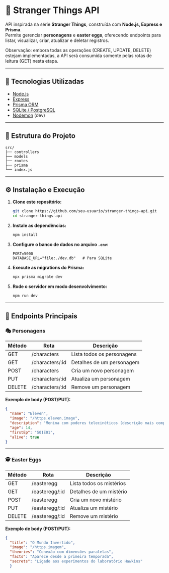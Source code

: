 # 👾 Stranger Things API

API inspirada na série **Stranger Things**, construída com **Node.js, Express e Prisma**.  
Permite gerenciar **personagens** e **easter eggs**, oferecendo endpoints para listar, visualizar, criar, atualizar e deletar registros.

Observação: embora todas as operações (CREATE, UPDATE, DELETE) estejam implementadas, a API será consumida somente pelas rotas de leitura (GET) nesta etapa.

---

## 🚀 Tecnologias Utilizadas

- [Node.js](https://nodejs.org/)
- [Express](https://expressjs.com/)
- [Prisma ORM](https://www.prisma.io/)
- [SQLite / PostgreSQL](https://www.postgresql.org/)
- [Nodemon](https://nodemon.io/) (dev)

---

## 📂 Estrutura do Projeto

```
src/
├── controllers
├── models
├── routes
├── prisma
└── index.js 
```

---

## ⚙️ Instalação e Execução

1. **Clone este repositório:**
   ```bash
   git clone https://github.com/seu-usuario/stranger-things-api.git
   cd stranger-things-api
   ```

2. **Instale as dependências:**
   ```bash
   npm install
   ```

3. **Configure o banco de dados no arquivo `.env`:**
   ```
   PORT=5000
   DATABASE_URL="file:./dev.db"   # Para SQLite
   ```

4. **Execute as migrations do Prisma:**
   ```bash
   npx prisma migrate dev
   ```

5. **Rode o servidor em modo desenvolvimento:**
   ```bash
   npm run dev
   ```

---

## 📌 Endpoints Principais

### 🎭 Personagens

| Método | Rota                | Descrição                    |
|--------|---------------------|------------------------------|
| GET    | /characters         | Lista todos os personagens   |
| GET    | /characters/:id     | Detalhes de um personagem    |
| POST   | /characters         | Cria um novo personagem      |
| PUT    | /characters/:id     | Atualiza um personagem       |
| DELETE | /characters/:id     | Remove um personagem         |

**Exemplo de body (POST/PUT):**
```json
{
  "name": "Eleven",
  "image": "/https.eleven.image",
  "description": "Menina com poderes telecinéticos (descrição mais completa)",
  "age": 14,
  "firstEp": "S01E01",
  "alive": true
}
```

---

### 🕵️ Easter Eggs

| Método | Rota               | Descrição                   |
|--------|--------------------|-----------------------------|
| GET    | /easteregg         | Lista todos os mistérios    |
| GET    | /easteregg/:id     | Detalhes de um mistério     |
| POST   | /easteregg         | Cria um novo mistério       |
| PUT    | /easteregg/:id     | Atualiza um mistério        |
| DELETE | /easteregg/:id     | Remove um mistério          |

**Exemplo de body (POST/PUT):**
```json
{
  "title": "O Mundo Invertido",
  "image": "/https.imagem",
  "theories": "Conexão com dimensões paralelas",
  "facts": "Aparece desde a primeira temporada",
  "secrets": "Ligado aos experimentos do laboratório Hawkins"
  }
```